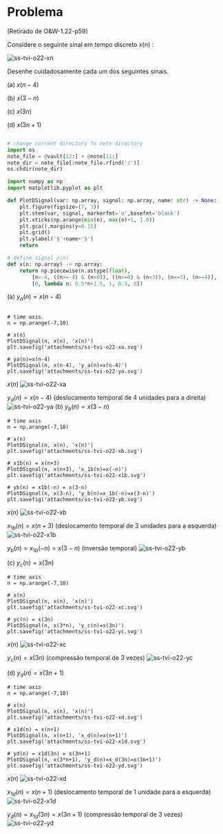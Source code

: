 # Problema

(Retirado de O&W-1.22-p59)

Considere o seguinte sinal em tempo discreto $x(n)$ :

![ss-tvi-o22-xn](pub/ss-tvi/prob/ss-tvi-o22/attachments/ss-tvi-o22-xn.svg)

Desenhe cuidadosamente cada um dos seguintes sinais.

(a) $x(n-4)$

(b) $x(3-n)$

(c) $x(3n)$

(d) $x(3n+1)$

```python {pre}

# change current directory to note directory
import os
note_file = @vault[12:] + @note[11:]
note_dir = note_file[:note_file.rfind('/')]
os.chdir(note_dir)

import numpy as np
import matplotlib.pyplot as plt

def PlotDSignal(var: np.array, signal: np.array, name: str) -> None:
    plt.figure(figsize=(7, 3))
    plt.stem(var, signal, markerfmt='o',basefmt='black')
    plt.xticks(np.arange(min(n), max(n)+1, 1.0))
    plt.gca().margins(y=0.15)
    plt.grid()
    plt.ylabel('$'+name+'$')
    return

# define signal x(n)
def x(n: np.array) -> np.array:
	return np.piecewise(n.astype(float),
		[n<-4, ((n>=-4) & (n<0)), ((n>=0) & (n<3)), (n==3), (n>=4)],
		[0, lambda n: 0.5*n+1.5, 1, 0.5, 0])
```

(a)  $y_a(n) = x(n-4)$
```run-python

# time axis 
n = np.arange(-7,10)

# x(n)
PlotDSignal(n, x(n), 'x(n)')
plt.savefig('attachments/ss-tvi-o22-xa.svg')

# ya(n)=x(n-4)
PlotDSignal(n, x(n-4), 'y_a(n)=x(n-4)')
plt.savefig('attachments/ss-tvi-o22-ya.svg')

```

$x(n)$
![ss-tvi-o22-xa](pub/ss-tvi/prob/ss-tvi-o22/attachments/ss-tvi-o22-xa.svg)

$y_a(n) = x(n-4)$ (deslocamento temporal de 4 unidades para a direita)
![ss-tvi-o22-ya](pub/ss-tvi/prob/ss-tvi-o22/attachments/ss-tvi-o22-ya.svg)
(b) $y_b(n) = x(3-n)$

```run-python
# time axis 
n = np.arange(-7,10)

# x(n)
PlotDSignal(n, x(n), 'x(n)')
plt.savefig('attachments/ss-tvi-o22-xb.svg')

# x1b(n) = x(n+3)
PlotDSignal(n, x(n+3), 'x_1b(n)=x(-n)')
plt.savefig('attachments/ss-tvi-o22-x1b.svg')

# yb(n) = x1b(-n) = x(3-n)
PlotDSignal(n, x(3-n), 'y_b(n)=x_1b(-n)=x(3-n)')
plt.savefig('attachments/ss-tvi-o22-yb.svg')

```

$x(n)$
![ss-tvi-o22-xb](pub/ss-tvi/prob/ss-tvi-o22/attachments/ss-tvi-o22-xb.svg)

$x_{1b}(n) = x(n+3)$ (deslocamento temporal de 3 unidades para a esquerda)
![ss-tvi-o22-x1b](pub/ss-tvi/prob/ss-tvi-o22/attachments/ss-tvi-o22-x1b.svg)

$y_b(n) = x_{1b}(-n) = x(3-n)$ (inversão temporal)
![ss-tvi-o22-yb](pub/ss-tvi/prob/ss-tvi-o22/attachments/ss-tvi-o22-yb.svg)

(c) $y_c(n) = x(3n)$

```run-python
# time axis 
n = np.arange(-7,10)

# x(n)
PlotDSignal(n, x(n), 'x(n)')
plt.savefig('attachments/ss-tvi-o22-xc.svg')

# yc(n) = x(3n)
PlotDSignal(n, x(3*n), 'y_c(n)=x(3n)')
plt.savefig('attachments/ss-tvi-o22-yc.svg')

```

$x(n)$
![ss-tvi-o22-xc](pub/ss-tvi/prob/ss-tvi-o22/attachments/ss-tvi-o22-xc.svg)

$y_c(n) = x(3n)$ (compressão temporal de 3 vezes)
![ss-tvi-o22-yc](pub/ss-tvi/prob/ss-tvi-o22/attachments/ss-tvi-o22-yc.svg)

(d) $y_d(n) = x(3n+1)$

```run-python
# time axis 
n = np.arange(-7,10)

# x(n)
PlotDSignal(n, x(n), 'x(n)')
plt.savefig('attachments/ss-tvi-o22-xd.svg')

# x1d(n) = x(n+1)
PlotDSignal(n, x(n+1), 'x_d(n)=x(n+1)')
plt.savefig('attachments/ss-tvi-o22-x1d.svg')

# yd(n) = x1d(3n) = x(3n+1)
PlotDSignal(n, x(3*n+1), 'y_d(n)=x_d(3n)=x(3n+1)')
plt.savefig('attachments/ss-tvi-o22-yd.svg')

```

$x(n)$
![ss-tvi-o22-xd](pub/ss-tvi/prob/ss-tvi-o22/attachments/ss-tvi-o22-xd.svg)

$x_{1d}(n) = x(n+1)$ (deslocamento temporal de 1 unidade para a esquerda)
![ss-tvi-o22-x1d](pub/ss-tvi/prob/ss-tvi-o22/attachments/ss-tvi-o22-x1d.svg)

$y_d(n) = x_{1d}(3n) = x(3n+1)$ (compressão temporal de 3 vezes)
![ss-tvi-o22-yd](pub/ss-tvi/prob/ss-tvi-o22/attachments/ss-tvi-o22-yd.svg)



